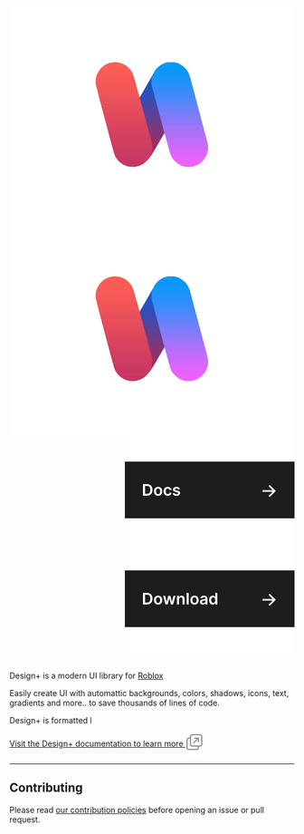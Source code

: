 <img align="left" src="./gh-assets/IMG_0111.png#gh-dark-mode-only" alt="Fusion"><img align="left" src="./gh-assets/IMG_0111.png#gh-light-mode-only" alt="Fusion"><a href="https://unexex.github.io/design-plus/"><img align="right" src="./gh-assets/link-docs.svg" alt="Docs"></a><a href="https://github.com/unexex/design-plus/releases"><img align="right" src="./gh-assets/link-download.svg" alt="Download"></a><img src="./gh-assets/clearfloat.svg">

Design+ is a modern UI library for [Roblox](https://developer.roblox.com/)

Easily create UI with automattic backgrounds, colors, shadows, icons, text, gradients and more.. to save thousands of lines of code.

Design+ is formatted l

<a href="https://unexex.github.io/design-plus/docs">
Visit the Design+ documentation to learn more <img valign="middle" src="./gh-assets/icon-link-extern.svg" alt="(external link)" title="(external link)">
</a>

-----

## Contributing

Please read [our contribution policies](/CONTRIBUTING.md) before opening an issue or pull request.
